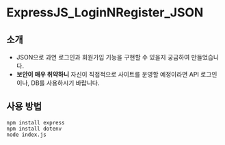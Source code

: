 # ExpressJS_LoginNRegister_JSON
## 소개
- JSON으로 과연 로그인과 회원가입 기능을 구현할 수 있을지 궁금하여 만들었습니다.
- **보안이 매우 취약하니** 자신이 직접적으로 사이트를 운영할 예정이라면 API 로그인이나, DB를 사용하시기 바랍니다.

## 사용 방법
```console
npm install express
npm install dotenv
node index.js
```
